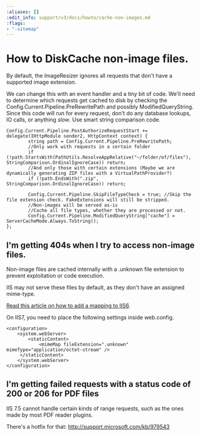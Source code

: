 ```yaml
---
:aliases: []
:edit_info: support/v3/docs/howto/cache-non-images.md
:flags:
- "-sitemap"
---
```


# How to DiskCache non-image files.

By default, the ImageResizer ignores all requests that don't have a supported image extension. 

We can change this with an event handler and a tiny bit of code. We'll need to determine which requests get cached to disk by checking the Config.Current.Pipeline.PreRewritePath and possibly ModifiedQueryString. Since this code will run for every request, don't do any database lookups, IO calls, or anything *slow*. Use smart string comparison code.


	Config.Current.Pipeline.PostAuthorizeRequestStart += delegate(IHttpModule sender2, HttpContext context) {
			string path = Config.Current.Pipeline.PreRewritePath;
			//Only work with requests in a certain folder
			if (!path.StartsWith(PathUtils.ResolveAppRelative("~/folder/of/files"), StringComparison.OrdinalIgnoreCase)) return;
			//And only those with certain extensions (Maybe we are dynamically generating ZIP files with a VirtualPathProvider?)
			if (!path.EndsWith(".zip", StringComparison.OrdinalIgnoreCase)) return;
		
			Config.Current.Pipeline.SkipFileTypeCheck = true; //Skip the file extension check. FakeExtensions will still be stripped.
			//Non-images will be served as-is
			//Cache all file types, whether they are processed or not.
			Config.Current.Pipeline.ModifiedQueryString["cache"] = ServerCacheMode.Always.ToString();
	};
	

## I'm getting 404s when I try to access non-image files.

Non-image files are cached internally with a .unknown file extension to prevent exploitation or code execution.

IIS may not serve these files by default, as they don't have an assigned mime-type.

[Read this article on how to add a mapping to IIS6](http://support.microsoft.com/kb/326965).

On IIS7, you need to place the following settings inside web.config.

	<configuration>
	    <system.webServer>
	        <staticContent>
	            <mimeMap fileExtension=".unknown" mimeType="application/octet-stream" />
	     </staticContent>
	    </system.webServer>
	</configuration> 

## I'm getting failed requests with a status code of 200 or 206 for PDF files

IIS 7.5 cannot handle certain kinds of range requests, such as the ones made by most PDF reader plugins. 

There's a hotfix for that: http://support.microsoft.com/kb/979543